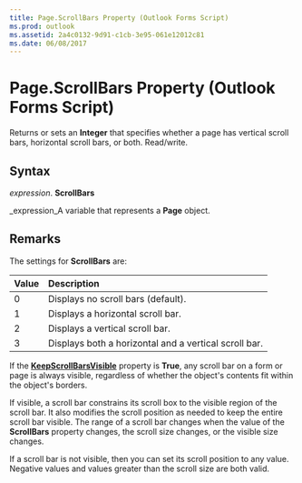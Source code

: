 ```yaml
---
title: Page.ScrollBars Property (Outlook Forms Script)
ms.prod: outlook
ms.assetid: 2a4c0132-9d91-c1cb-3e95-061e12012c81
ms.date: 06/08/2017
---
```



# Page.ScrollBars Property (Outlook Forms Script)

Returns or sets an  **Integer** that specifies whether a page has vertical scroll bars, horizontal scroll bars, or both. Read/write.


## Syntax

 _expression_. **ScrollBars**

 _expression_A variable that represents a  **Page** object.


## Remarks

The settings for  **ScrollBars** are:



|**Value**|**Description**|
|:-----|:-----|
|0|Displays no scroll bars (default).|
|1|Displays a horizontal scroll bar.|
|2|Displays a vertical scroll bar.|
|3|Displays both a horizontal and a vertical scroll bar.|
If the  **[KeepScrollBarsVisible](Outlook.page.keepscrollbarsvisible.md)** property is **True**, any scroll bar on a form or page is always visible, regardless of whether the object's contents fit within the object's borders.

If visible, a scroll bar constrains its scroll box to the visible region of the scroll bar. It also modifies the scroll position as needed to keep the entire scroll bar visible. The range of a scroll bar changes when the value of the  **ScrollBars** property changes, the scroll size changes, or the visible size changes.

If a scroll bar is not visible, then you can set its scroll position to any value. Negative values and values greater than the scroll size are both valid.


